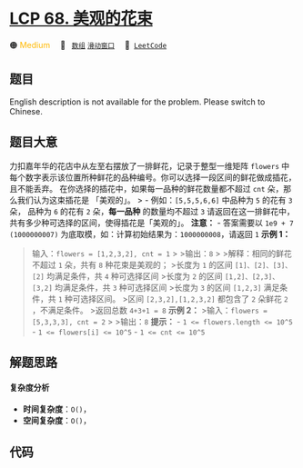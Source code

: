 # [LCP 68. 美观的花束](https://leetcode.cn/problems/1GxJYY)

🟠 <font color=#ffb800>Medium</font>&emsp; 🔖&ensp; [`数组`](/leetcode-js/outline/tag/array.md) [`滑动窗口`](/leetcode-js/outline/tag/sliding-window.md)&emsp; 🔗&ensp;[`LeetCode`](https://leetcode.cn/problems/1GxJYY)

## 题目

English description is not available for the problem. Please switch to
Chinese.


## 题目大意

力扣嘉年华的花店中从左至右摆放了一排鲜花，记录于整型一维矩阵 `flowers`
中每个数字表示该位置所种鲜花的品种编号。你可以选择一段区间的鲜花做成插花，且不能丢弃。 在你选择的插花中，如果每一品种的鲜花数量都不超过 `cnt`
朵，那么我们认为这束插花是 「美观的」。 > - 例如：`[5,5,5,6,6]` 中品种为 `5` 的花有 `3` 朵， 品种为 `6` 的花有 `2`
朵，**每一品种** 的数量均不超过 `3` 请返回在这一排鲜花中，共有多少种可选择的区间，使得插花是「美观的」。 **注意：** \- 答案需要以
`1e9 + 7 (1000000007)` 为底取模，如：计算初始结果为：`1000000008`，请返回 `1` **示例 1：**
>输入：`flowers = [1,2,3,2], cnt = 1` > >输出：`8` > >解释：相同的鲜花不超过 `1` 朵，共有 `8`
种花束是美观的； >长度为 `1` 的区间 `[1]、[2]、[3]、[2]` 均满足条件，共 `4` 种可选择区间 >长度为 `2` 的区间
`[1,2]、[2,3]、[3,2]` 均满足条件，共 `3` 种可选择区间 >长度为 `3` 的区间 `[1,2,3]` 满足条件，共 `1`
种可选择区间。 >区间 `[2,3,2],[1,2,3,2]` 都包含了 `2` 朵鲜花 `2` ，不满足条件。 >返回总数 `4+3+1 = 8`
**示例 2：** >输入：`flowers = [5,3,3,3], cnt = 2` > >输出：`8` **提示：** \- `1 <=
flowers.length <= 10^5` \- `1 <= flowers[i] <= 10^5` \- `1 <= cnt <= 10^5`


## 解题思路

#### 复杂度分析

- **时间复杂度**：`O()`，
- **空间复杂度**：`O()`，

## 代码

```javascript

```